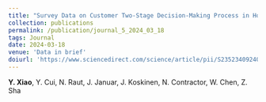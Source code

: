 ```yaml
---
title: "Survey Data on Customer Two-Stage Decision-Making Process in Household Vacuum Cleaner Market"
collection: publications
permalink: /publication/journal_5_2024_03_18
tags: Journal
date: 2024-03-18
venue: 'Data in brief'
doiurl: 'https://www.sciencedirect.com/science/article/pii/S2352340924003226'
---
```

**Y. Xiao**, Y. Cui, N. Raut, J. Januar, J. Koskinen, N. Contractor, W. Chen, Z. Sha
